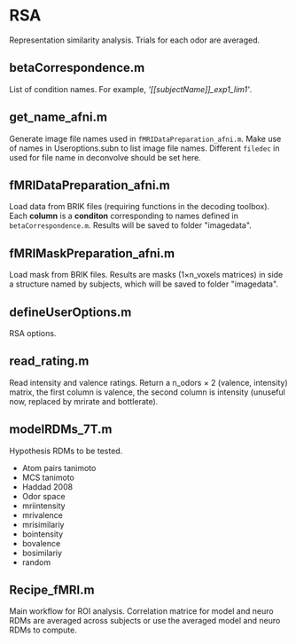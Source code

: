 # RSA
Representation similarity analysis. Trials for each odor are averaged.

## betaCorrespondence.m
List of condition names. For example, *'[[subjectName]]_exp1_lim1'*.

## get_name_afni.m
Generate image file names used in `fMRIDataPreparation_afni.m`. Make use of names in Useroptions.subn to list image file names. Different `filedec` in used for file name in deconvolve should be set here.

## fMRIDataPreparation_afni.m
Load data from BRIK files (requiring functions in the decoding toolbox). Each **column** is a **conditon** corresponding to names defined in `betaCorrespondence.m`. Results will be saved to folder "imagedata".

## fMRIMaskPreparation_afni.m
Load mask from BRIK files. Results are masks (1×n_voxels matrices) in side a structure named by subjects, which will be saved to folder "imagedata".

## defineUserOptions.m
RSA options.

## read_rating.m
Read intensity and valence ratings. Return a n_odors × 2 (valence, intensity) matrix, the first column is valence, the second column is intensity (unuseful now, replaced by mrirate and bottlerate).

## modelRDMs_7T.m
Hypothesis RDMs to be tested.
* Atom pairs tanimoto
* MCS tanimoto
* Haddad 2008
* Odor space
* mriintensity
* mrivalence
* mrisimilariy
* bointensity
* bovalence
* bosimilariy
* random

## Recipe_fMRI.m
Main workflow for ROI analysis. Correlation matrice for model and neuro RDMs are averaged across subjects or use the averaged model and neuro RDMs to compute.